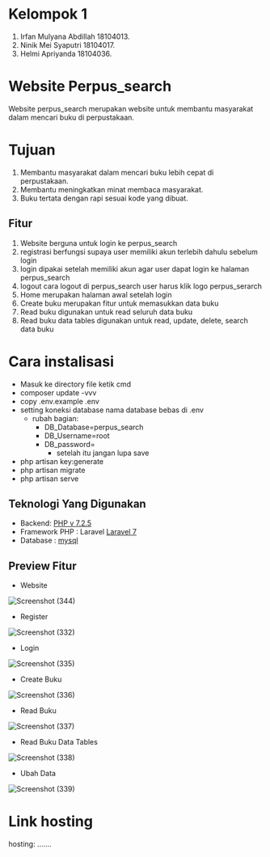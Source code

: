 # Kelompok 1
1. Irfan Mulyana Abdillah 18104013.
2. Ninik Mei Syaputri 18104017.
3. Helmi Apriyanda 18104036.

# Website Perpus_search

Website perpus_search merupakan website untuk membantu masyarakat dalam mencari buku di perpustakaan.

# Tujuan
1. Membantu masyarakat dalam mencari buku lebih cepat di perpustakaan.
2. Membantu meningkatkan minat membaca masyarakat.
3. Buku tertata dengan rapi sesuai kode yang dibuat.

## Fitur

1. Website berguna untuk login ke perpus_search
2. registrasi berfungsi supaya user memiliki akun terlebih dahulu sebelum login
3. login dipakai setelah memiliki akun agar user dapat login ke halaman perpus_search
4. logout cara logout di perpus_search user harus klik logo perpus_serarch
3. Home merupakan halaman awal setelah login
4. Create buku merupakan fitur untuk memasukkan data buku
5. Read buku digunakan untuk read seluruh data buku
6. Read buku data tables digunakan untuk read, update, delete, search data buku

# Cara instalisasi

- Masuk ke directory file ketik cmd
- composer update -vvv
- copy .env.example .env
- setting koneksi database nama database bebas di .env
	- rubah bagian: 
	  - DB_Database=perpus_search
	  - DB_Username=root
	  - DB_password=
      	  - setelah itu jangan lupa save
- php artisan key:generate
- php artisan migrate
- php artisan serve

## Teknologi Yang Digunakan

- Backend: [PHP v 7.2.5](https://www.php.net/downloads.php)
- Framework PHP : Laravel [Laravel 7](https://laravel.com/docs/7.x/releases)
- Database : [mysql](https://www.mysql.com/)

## Preview Fitur
- Website

![Screenshot (344)](https://user-images.githubusercontent.com/56946836/107340767-b8335800-6af0-11eb-8817-192ca6669b2c.png)

- Register 

![Screenshot (332)](https://user-images.githubusercontent.com/56946836/107331457-836dd380-6ae5-11eb-8d9a-ee67723cf578.png)

- Login

![Screenshot (335)](https://user-images.githubusercontent.com/56946836/107336819-27f31400-6aec-11eb-81a2-5ea5c517bbbd.png)

- Create Buku

![Screenshot (336)](https://user-images.githubusercontent.com/56946836/107336845-2f1a2200-6aec-11eb-8b0b-b5609e1b57e5.png)

- Read Buku

![Screenshot (337)](https://user-images.githubusercontent.com/56946836/107336937-4e18b400-6aec-11eb-967c-94686f2fb776.png)

- Read Buku Data Tables

![Screenshot (338)](https://user-images.githubusercontent.com/56946836/107336946-4fe27780-6aec-11eb-9e2b-c5d385b54cbc.png)

- Ubah Data

![Screenshot (339)](https://user-images.githubusercontent.com/56946836/107336943-4f49e100-6aec-11eb-8d96-ff2386207d7d.png)


# Link hosting
hosting: .......


